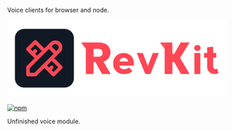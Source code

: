 Voice clients for browser and node.

![RevKit](https://raw.githubusercontent.com/Revolt-Unofficial-Clients/revkit/master/revkit-header.png)

[![npm](https://img.shields.io/npm/dt/@revkit/voice?label=Downloads&style=flat-square&color=ff4654)](https://www.npmjs.com/package/@revkit/voice)

Unfinished voice module.
